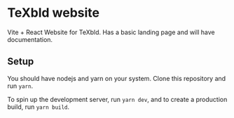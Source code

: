 # TeXbld website

Vite + React Website for TeXbld. Has a basic landing page and will have
documentation.

## Setup

You should have nodejs and yarn on your system. Clone this repository and run
`yarn`.

To spin up the development server, run `yarn dev`, and to create a production
build, run `yarn build`.
